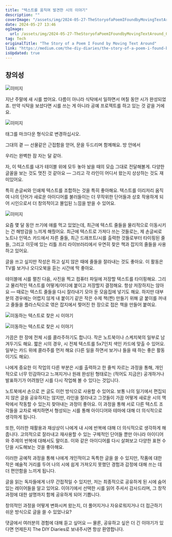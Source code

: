 ```yaml
---
title: "텍스트를 움직여 발견한 시의 이야기"
description: ""
coverImage: "/assets/img/2024-05-27-TheStoryofaPoemIFoundbyMovingTextAround_0.png"
date: 2024-05-27 13:46
ogImage: 
  url: /assets/img/2024-05-27-TheStoryofaPoemIFoundbyMovingTextAround_0.png
tag: Tech
originalTitle: "The Story of a Poem I Found by Moving Text Around"
link: "https://medium.com/the-diy-diaries/the-story-of-a-poem-i-found-by-moving-text-around-930bdc7532d6"
isUpdated: true
---
```





## 창의성

![이미지](/assets/img/2024-05-27-TheStoryofaPoemIFoundbyMovingTextAround_0.png)

지난 주말에 새 시를 썼어요. 다름이 아니라 식탁에서 일하면서 며칠 동안 시가 완성되었죠. 만약 식탁을 보셨다면 시를 쓰는 게 아니라 공예 프로젝트를 하고 있는 것 같을 거에요.

![이미지](/assets/img/2024-05-27-TheStoryofaPoemIFoundbyMovingTextAround_1.png)

<div class="content-ad"></div>

태그를 마크다운 형식으로 변경하십시오.

<div class="content-ad"></div>

그대의 곁 — 선물같은 근접함을 얻어,
문을 두드리며 함께해요. 방 안에서

우리는 완벽한 잠 자는 달 같아.

자, 이 텍스트를 내가 테이블 위에 모두 놓아 놨을 때의 모습 그대로 전달해볼게. 다양한 글꼴을 보는 것도 멋진 것 같아요 — 그리고 각 라인이 어디서 왔는지 상상하는 것도 재미있어요.

특히 손글씨와 인쇄체 텍스트를 조합하는 것을 특히 좋아해요. 텍스트를 이리저리 움직여 나의 단어가 새로운 아이디어를 불러들이는 더 무작위한 단어들과 상호 작용하게 되어 시인으로서 더 창의적이고 몰입된 느낌을 받을 수 있어요.

<div class="content-ad"></div>

![이미지](/assets/img/2024-05-27-TheStoryofaPoemIFoundbyMovingTextAround_2.png)

요즘 몇 달 동안 쓰기에 애를 먹고 있었는데, 최근에 텍스트 줄들을 물리적으로 이동시키는 건 해방감을 느끼게 해줬어요. 최근에 텍스트로 가져다 쓰는 것들로는, 제 손글씨로 노트나 인덱스 카드에서 자른 줄들, 최근 드래프트/시를 출력한 것들로부터 타이핑된 줄들, 그리고 이웃에 있는 리틀 프리 라이브러리에서 우연히 찾은 책과 잡지의 줄들을 사용하고 있어요.

글을 쓰고 싶지만 작성은 하고 싶지 않은 때에 줄들을 잘라내는 것도 좋아요. 이 활동은 TV를 보거나 오디오북을 듣는 시간에 딱 좋아요.

테이블에 시를 펼친 다음, 사진을 찍고 컴퓨터 파일에 저장할 텍스트를 타이핑해요. 그리고 물리적인 텍스트를 어떻게/어디에 붙이고 저장할지 결정해요. 항상 저장하지는 않아요 — 때로는 텍스트 줄들을 다시 잘라내기 모아 둔 모음집에 넣기도 해요. 하지만 대부분의 경우에는 어렵지 않게 내 붙이기 같은 작은 수제 책(짠) 만들기 위해 글 붙이를 꺼내고 줄들을 플라스틱으로 엮은 잡지에서 찢어진 한 장으로 접은 책을 만들어 붙여요.

<div class="content-ad"></div>


![이동하는 텍스트로 찾은 시 이야기](/assets/img/2024-05-27-TheStoryofaPoemIFoundbyMovingTextAround_3.png)

![이동하는 텍스트로 찾은 시 이야기](/assets/img/2024-05-27-TheStoryofaPoemIFoundbyMovingTextAround_4.png)

가끔은 한 장에 전체 시를 콜라주하기도 합니다. 작은 노트북이나 스케치북의 일부로 남겨두기도 해요. 짧은 시의 경우, 시 전체 텍스트를 5x7인치 색인 카드에 맞출 수 있어요. 일부는 카드 위에 콜라주를 먼저 해요 (다른 일을 하면서 보거나 들을 때 하는 좋은 활동이기도 해요).

나에게 중요한 이 작업의 다른 부분은 시를 출력하고 한 줄씩 자르는 과정을 통해, 개인적으로 너무 민감하다고 느껴지거나 원래 완성된 형태로는 (적어도 지금은) 공개하거나 발표하기가 어려웠던 시를 다시 작업해 볼 수 있다는 것입니다.


<div class="content-ad"></div>

노트북에서 손으로 쓴 글도 이런 방식으로 사용할 수 있어요. 보통 나의 일기에서 편집되지 않은 글을 공유하지는 않지만, 라인을 잘라내고 그것들이 가끔 어떻게 새로운 시의 맥락에서 작동할 수 있는지 찾아내는 과정이 좋아요. 이 과정을 통해 서로 다른 텍스트 조각들을 교차로 배치하면서 형성되는 시를 통해 아이디어와 테마에 대해 더 의식적으로 생각하게 됩니다.

또한, 이러한 재활용과 재상상이 나에게 내 시에 반복에 대해 더 의식적으로 생각하게 해줍니다. 고의적으로 잘라내고 재사용할 수 있는 구체적인 단어들 뿐만 아니라 아이디어와 주제의 반복에 대해서도 말이죠. 이와 같은 아이디어를 다시 살펴보고 다양한 표현 수단을 시도해보는 것을 좋아해요.

이러한 공예적 과정을 통해 나에게 개인적이고 독특한 글을 쓸 수 있지만, 작품에 대한 작은 예술적 거리를 두어 나의 시에 쉽게 가져오지 못했던 경험과 감정에 대해 쓰는 데 더 편안함을 느끼게 됩니다.

<div class="content-ad"></div>

글을 읽는 독자들에게 너무 간접적일 수 있지만, 저는 최종적으로 공유하게 된 시에 숨어있는 레이어들을 알고 있어요. 이야기에서 선택한 시를 읽어 주셔서 감사드리며, 그 창작 과정에 대한 설명까지 함께 공유하게 되어 기쁩니다.

창의적인 과정을 어떻게 변화시켜 왔는지, 더 풀어지거나 자유로워지거나 더 접근하기 쉬운 방식으로 글을 쓸 수 있었나요?

댓글에서 여러분의 경험에 대해 듣고 싶어요 — 물론, 공유하고 싶은 더 긴 이야기가 있다면 언제든지 The DIY Diaries로 보내주시면 항상 환영합니다.
